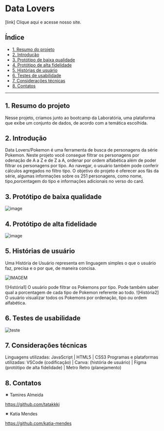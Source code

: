 # Data Lovers

[link] Clique aqui e acesse nosso site.

## Índice


* [1. Resumo do projeto](#1-resumo-do-projeto)
* [2. Introdução](#2-Introdução)
* [3. Protótipo de baixa qualidade](#3-Protótipo-de-baixa-qualidade)
* [4. Protótipo de alta fidelidade](#4-prótotipo-de-alta-fidelidade)
* [5. Histórias de usuário](#5-histórias-de-usuário)
* [6. Testes de usabilidade](#6-testes-de-usabilidade)
* [7. Considerações técnicas](#7-considerações-técnicas)
* [8. Contatos ](#8-contatos )

***


## 1. Resumo do projeto


  Nesse projeto, criamos junto ao bootcamp da Laboratória, uma plataforma que exibe um conjunto de dados, de acordo com a temática escolhida.


## 2. Introdução


Data Lovers/Pokemon é uma ferramenta de busca de personagens da série Pokemon. Neste projeto você consegue filtrar os personagens por odenação de A a Z e de Z a A, ordenar por ordem alfabética além de poder filtrar os personagens por tipo. Ao navegar, o usuário também pode conferir cálculos agregados no filtro tipo.
 O objetivo do projeto é oferecer aos fãs da série, algumas informações sobre os 251 personagens, como nome, tipo,porcentagem do tipo e informações adicionais no verso do card.


## 3. Protótipo  de baixa qualidade


![image](https://user-images.githubusercontent.com/120331438/226964766-4719b72e-e569-4dca-a4c2-c060a56be01d.png)


## 4. Protótipo de alta fidelidade

 
![image](https://user-images.githubusercontent.com/120331438/226963649-698e1c7f-9bce-4afb-8110-c278fc550db1.png)


## 5. Histórias de usuário


Uma História de Usuário representa em linguagem simples o que o usuário faz, precisa e o por que, de maneira concisa. 

![IMAGEM](https://user-images.githubusercontent.com/120331438/226704120-c9b153d3-5c43-4685-963c-94576c3577ff.png)

![História1] O usuário pode filtrar os Pokemons por tipo. Pode também saber qual a porcentagem de cada tipo de Pokemon referente ao todo.
![História2] O usuário visualizar todos os Pokemons por ordenação, tipo ou ordem alfabética.


## 6. Testes de usabilidade


![teste](https://user-images.githubusercontent.com/120331438/226703616-f490204b-9a03-401f-b34b-2f2eb2b4ac0c.png)


## 7. Considerações técnicas

Linguagens utilizadas: JavaScript | HTML5 | CSS3
Programas e plataformas utilizadas: VSCode (codificação) | Canva: (história de usuário) | Figma (protótipo de alta fidelidade) | Metro Retro (planejamento)

## 8. Contatos 

✷ Tamires Almeida

https://github.com/tatakkkj

✷ Katia Mendes

https://github.com/katia-mendes




